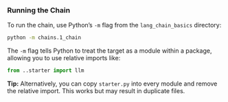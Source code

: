 ### Running the Chain

To run the chain, use Python’s `-m` flag from the `lang_chain_basics` directory:

```bash
python -m chains.1_chain
```

The `-m` flag tells Python to treat the target as a module within a package, allowing you to use relative imports like:

```python
from ..starter import llm
```

**Tip:** Alternatively, you can copy `starter.py` into every module and remove the relative import. This works but may result in duplicate files.

